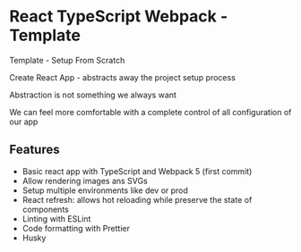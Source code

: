 # React TypeScript Webpack - Template

Template - Setup From Scratch

Create React App - abstracts away the project setup process

Abstraction is not something we always want

We can feel more comfortable with a complete control of all configuration of our app

## Features

- Basic react app with TypeScript and Webpack 5 (first commit)
- Allow rendering images ans SVGs
- Setup multiple environments like dev or prod
- React refresh: allows hot reloading while preserve the state of components
- Linting with ESLint
- Code formatting with Prettier
- Husky
